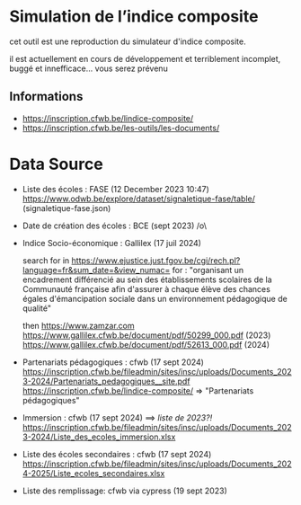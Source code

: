 # Simulation de l’indice composite

cet outil est une reproduction du simulateur d'indice composite.

il est actuellement en cours de développement et terriblement incomplet, buggé et innefficace... vous serez prévenu

## Informations

- https://inscription.cfwb.be/lindice-composite/
- https://inscription.cfwb.be/les-outils/les-documents/

# Data Source

- Liste des écoles : FASE (12 December 2023 10:47)
  https://www.odwb.be/explore/dataset/signaletique-fase/table/ (signaletique-fase.json)

- Date de création des écoles : BCE (sept 2023)
  /o\
- Indice Socio-économique : Gallilex (17 juil 2024)

  search for in https://www.ejustice.just.fgov.be/cgi/rech.pl?language=fr&sum_date=&view_numac=
  for : "organisant un encadrement différencié au sein des établissements scolaires de la Communauté française afin d'assurer à chaque élève des chances égales d'émancipation sociale dans un environnement pédagogique de qualité"

  then https://www.zamzar.com
  https://www.gallilex.cfwb.be/document/pdf/50299_000.pdf (2023)
  https://www.gallilex.cfwb.be/document/pdf/52613_000.pdf (2024)


- Partenariats pédagogiques : cfwb (17 sept 2024)
  https://inscription.cfwb.be/fileadmin/sites/insc/uploads/Documents_2023-2024/Partenariats_pedagogiques__site.pdf
  https://inscription.cfwb.be/lindice-composite/ => "Partenariats pédagogiques"
- Immersion : cfwb (17 sept 2024) ==> *liste de 2023?!*
  https://inscription.cfwb.be/fileadmin/sites/insc/uploads/Documents_2023-2024/Liste_des_ecoles_immersion.xlsx

- Liste des écoles secondaires : cfwb (17 sept 2024)
  https://inscription.cfwb.be/fileadmin/sites/insc/uploads/Documents_2024-2025/Liste_ecoles_secondaires.xlsx
- Liste des remplissage: cfwb via cypress (19 sept 2023)